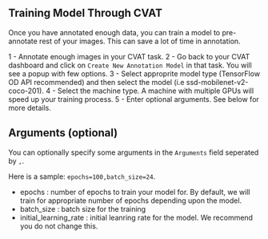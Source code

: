 ## Training Model Through CVAT
Once you have annotated enough data, you can train a model to pre-annotate rest of your images. This can save a lot of time in annotation. 

1 - Annotate enough images in your CVAT task.
2 - Go back to your CVAT dashboard and click on `Create New Annotation Model` in that task. You will see a popup with few options.
3 - Select approprite model type (TensorFlow OD API recommended) and then select the model (i.e ssd-mobilenet-v2-coco-201).
4 - Select the machine type. A machine with multiple GPUs will speed up your training process.
5 - Enter optional arguments. See below for more details.

## Arguments (optional)

You can optionally specify some arguments in the `Arguments` field seperated by `,`. 

Here is a sample: `epochs=100,batch_size=24`. 

- epochs : number of epochs to train your model for. By default, we will train for appropriate number of epochs depending upon the model.
- batch_size : batch size for the training
- initial_learning_rate : initial leanring rate for the model. We recommend you do not change this.
